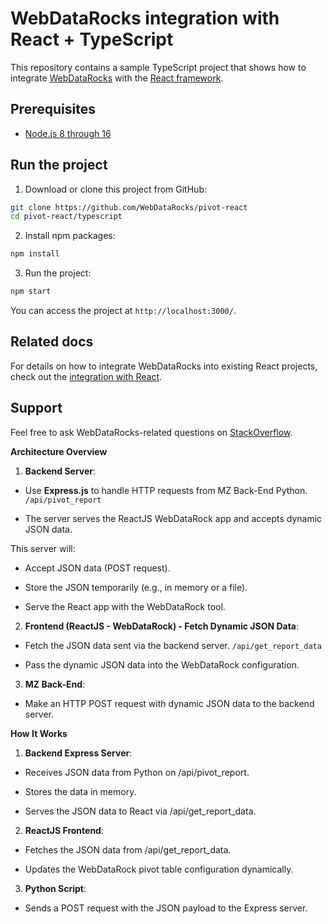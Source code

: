 # WebDataRocks integration with React + TypeScript

This repository contains a sample TypeScript project that shows how to integrate [WebDataRocks](https://www.webdatarocks.com/) with the [React framework](https://react.dev/).

## Prerequisites

- [Node.js 8 through 16](https://nodejs.org/en/)

## Run the project

1. Download or clone this project from GitHub:
```bash
git clone https://github.com/WebDataRocks/pivot-react
cd pivot-react/typescript
```
2. Install npm packages:
```bash
npm install
```
3. Run the project:
```bash
npm start
```
You can access the project at `http://localhost:3000/`.

## Related docs

For details on how to integrate WebDataRocks into existing React projects, check out the [integration with React](https://www.webdatarocks.com/doc/integration-with-react/).

## Support
Feel free to ask WebDataRocks-related questions on [StackOverflow](https://stackoverflow.com/questions/tagged/webdatarocks).


**Architecture Overview**

1.  **Backend Server**:

-  Use **Express.js** to handle HTTP requests from MZ Back-End Python. `/api/pivot_report`

-  The server serves the ReactJS WebDataRock app and accepts dynamic JSON data.

This server will:

-  Accept JSON data (POST request).

-  Store the JSON temporarily (e.g., in memory or a file).

-  Serve the React app with the WebDataRock tool.

2.  **Frontend (ReactJS - WebDataRock) - Fetch Dynamic JSON Data**:

-  Fetch the JSON data sent via the backend server. `/api/get_report_data`

-  Pass the dynamic JSON data into the WebDataRock configuration.

3.  **MZ Back-End**:

-  Make an HTTP POST request with dynamic JSON data to the backend server.


**How It Works**

1.  **Backend Express Server**:

-  Receives JSON data from Python on /api/pivot_report.

-  Stores the data in memory.

-  Serves the JSON data to React via /api/get_report_data.

2.  **ReactJS Frontend**:

-  Fetches the JSON data from /api/get_report_data.

-  Updates the WebDataRock pivot table configuration dynamically.

3.  **Python Script**:

-  Sends a POST request with the JSON payload to the Express server.